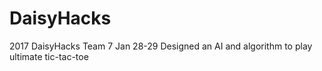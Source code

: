 # DaisyHacks
2017 DaisyHacks Team 7
Jan 28-29
Designed an AI and algorithm to play ultimate tic-tac-toe
